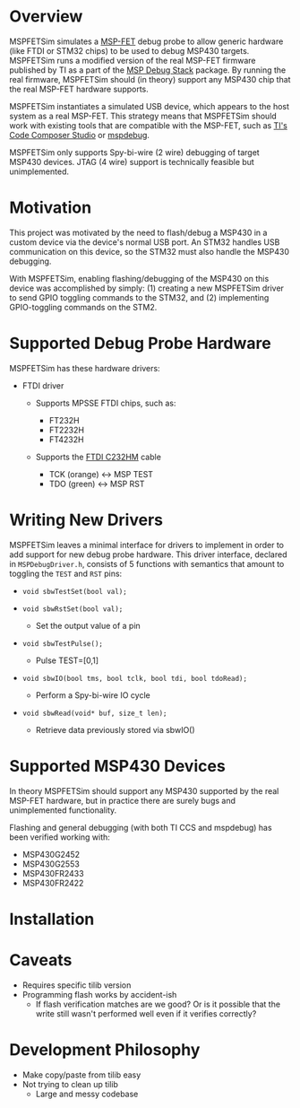 # Overview

MSPFETSim simulates a [MSP-FET](https://www.ti.com/tool/MSP-FET) debug probe to allow generic hardware (like FTDI or STM32 chips) to be used to debug MSP430 targets. MSPFETSim runs a modified version of the real MSP-FET firmware published by TI as a part of the [MSP Debug Stack](https://www.ti.com/tool/MSPDS) package. By running the real firmware, MSPFETSim should (in theory) support any MSP430 chip that the real MSP-FET hardware supports.

MSPFETSim instantiates a simulated USB device, which appears to the host system as a real MSP-FET. This strategy means that MSPFETSim should work with existing tools that are compatible with the MSP-FET, such as [TI's Code Composer Studio](https://www.ti.com/tool/CCSTUDIO) or [mspdebug](https://github.com/dlbeer/mspdebug).

MSPFETSim only supports Spy-bi-wire (2 wire) debugging of target MSP430 devices. JTAG (4 wire) support is technically feasible but unimplemented.




# Motivation

This project was motivated by the need to flash/debug a MSP430 in a custom device via the device's normal USB port. An STM32 handles USB communication on this device, so the STM32 must also handle the MSP430 debugging.

With MSPFETSim, enabling flashing/debugging of the MSP430 on this device was accomplished by simply: (1) creating a new MSPFETSim driver to send GPIO toggling commands to the STM32, and (2) implementing GPIO-toggling commands on the STM2.








# Supported Debug Probe Hardware

MSPFETSim has these hardware drivers:

- FTDI driver
    - Supports MPSSE FTDI chips, such as:
        - FT232H
        - FT2232H
        - FT4232H
    
    - Supports the [FTDI C232HM](https://ftdichip.com/products/c232hm-ddhsl-0-2/) cable
        - TCK (orange) <-> MSP TEST
        - TDO (green) <-> MSP RST



# Writing New Drivers

MSPFETSim leaves a minimal interface for drivers to implement in order to add support for new debug probe hardware. This driver interface, declared in `MSPDebugDriver.h`, consists of 5 functions with semantics that amount to toggling the `TEST` and `RST` pins:

- `void sbwTestSet(bool val);`
- `void sbwRstSet(bool val);`
    - Set the output value of a pin

- `void sbwTestPulse();`
    - Pulse TEST=[0,1]

- `void sbwIO(bool tms, bool tclk, bool tdi, bool tdoRead);`
    - Perform a Spy-bi-wire IO cycle

- `void sbwRead(void* buf, size_t len);`
    - Retrieve data previously stored via sbwIO()





# Supported MSP430 Devices

In theory MSPFETSim should support any MSP430 supported by the real MSP-FET hardware, but in practice there are surely bugs and unimplemented functionality.

Flashing and general debugging (with both TI CCS and mspdebug) has been verified working with:

- MSP430G2452
- MSP430G2553
- MSP430FR2433
- MSP430FR2422




# Installation







# Caveats
- Requires specific tilib version
- Programming flash works by accident-ish
    - If flash verification matches are we good? Or is it possible that the write still
      wasn't performed well even if it verifies correctly?






# Development Philosophy
- Make copy/paste from tilib easy
- Not trying to clean up tilib
    - Large and messy codebase

